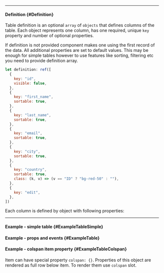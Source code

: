 ___

#### Definition {#Definition}

Table definition is an optional `array` of `objects` that defines columns of the table. Each object represents one column, has one required, unique `key` property and number of optional properties.

If definition is not provided component makes one using the first record of the data. All additional properties are set to default values. This may be enough for simple tables however to use features like sorting, filtering etc you need to provide definition array.

```javascript
let definition: ref([
  {
    key: "id",
    visible: false,
  },
  {
    key: "first_name",
    sortable: true,
  },
  {
    key: "last_name",
    sortable: true,
  },
  {
    key: "email",
    sortable: true,
  },
  {
    key: "city",
    sortable: true,
  },
  {
    key: "country",
    sortable: true,
    class: (k, v) => (v == "ID" ? "bg-red-50" : ""),
  },
  {
    key: "edit",
  },
])
```

Each column is defined by object with following properties:

<script setup>
import tableDefinitionProperties from "../components/TableDefinitionProperties.vue"
</script>
<table-definition-properties></table-definition-properties>

---

#### Example - simple table {#ExampleTableSimple}

<example name="ExampleTableSimple" auto-show-code></example>

#### Example - props and events {#ExampleTable}

<example name="ExampleTable"></example>

#### Example - colspan item property {#ExampleTableColspan}

Item can have special property `colspan: {}`. Properties of this object are rendered as full row below item. To render them use `colspan` slot.

<example name="ExampleTableColspan"></example>
